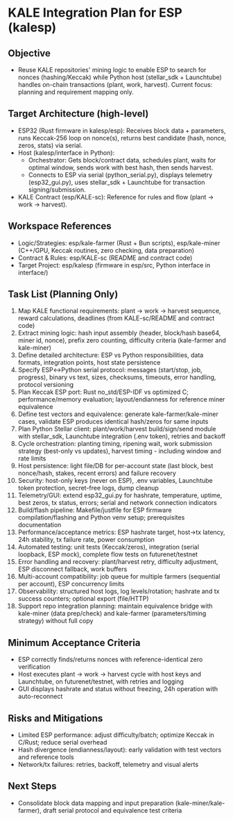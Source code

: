 # KALE Integration Plan for ESP (kalesp)

## Objective
- Reuse KALE repositories' mining logic to enable ESP to search for nonces (hashing/Keccak) while Python host (stellar_sdk + Launchtube) handles on-chain transactions (plant, work, harvest). Current focus: planning and requirement mapping only.

## Target Architecture (high-level)
- ESP32 (Rust firmware in kalesp/esp): Receives block data + parameters, runs Keccak-256 loop on nonce(s), returns best candidate (hash, nonce, zeros, stats) via serial.
- Host (kalesp/interface in Python):
  - Orchestrator: Gets block/contract data, schedules plant, waits for optimal window, sends work with best hash, then sends harvest.
  - Connects to ESP via serial (python_serial.py), displays telemetry (esp32_gui.py), uses stellar_sdk + Launchtube for transaction signing/submission.
- KALE Contract (esp/KALE-sc): Reference for rules and flow (plant → work → harvest).

## Workspace References
- Logic/Strategies: esp/kale-farmer (Rust + Bun scripts), esp/kale-miner (C++/GPU, Keccak routines, zero checking, data preparation)
- Contract & Rules: esp/KALE-sc (README and contract code)
- Target Project: esp/kalesp (firmware in esp/src, Python interface in interface/)

## Task List (Planning Only)
1. Map KALE functional requirements: plant → work → harvest sequence, reward calculations, deadlines (from KALE-sc/README and contract code)
2. Extract mining logic: hash input assembly (header, block/hash base64, miner id, nonce), prefix zero counting, difficulty criteria (kale-farmer and kale-miner)
3. Define detailed architecture: ESP vs Python responsibilities, data formats, integration points, host state persistence
4. Specify ESP↔Python serial protocol: messages (start/stop, job, progress), binary vs text, sizes, checksums, timeouts, error handling, protocol versioning
5. Plan Keccak ESP port: Rust no_std/ESP-IDF vs optimized C; performance/memory evaluation; layout/endianness for reference miner equivalence
6. Define test vectors and equivalence: generate kale-farmer/kale-miner cases, validate ESP produces identical hash/zeros for same inputs
7. Plan Python Stellar client: plant/work/harvest build/sign/send module with stellar_sdk, Launchtube integration (.env token), retries and backoff
8. Cycle orchestration: planting timing, ripening wait, work submission strategy (best-only vs updates), harvest timing - including window and rate limits
9. Host persistence: light file/DB for per-account state (last block, best nonce/hash, stakes, recent errors) and failure recovery
10. Security: host-only keys (never on ESP), .env variables, Launchtube token protection, secret-free logs, dump cleanup
11. Telemetry/GUI: extend esp32_gui.py for hashrate, temperature, uptime, best zeros, tx status, errors; serial and network connection indicators
12. Build/flash pipeline: Makefile/justfile for ESP firmware compilation/flashing and Python venv setup; prerequisites documentation
13. Performance/acceptance metrics: ESP hashrate target, host→tx latency, 24h stability, tx failure rate, power consumption
14. Automated testing: unit tests (Keccak/zeros), integration (serial loopback, ESP mock), complete flow tests on futurenet/testnet
15. Error handling and recovery: plant/harvest retry, difficulty adjustment, ESP disconnect fallback, work buffers
16. Multi-account compatibility: job queue for multiple farmers (sequential per account), ESP concurrency limits
17. Observability: structured host logs, log levels/rotation; hashrate and tx success counters; optional export (file/HTTP)
18. Support repo integration planning: maintain equivalence bridge with kale-miner (data prep/check) and kale-farmer (parameters/timing strategy) without full copy

## Minimum Acceptance Criteria
- ESP correctly finds/returns nonces with reference-identical zero verification
- Host executes plant → work → harvest cycle with host keys and Launchtube, on futurenet/testnet, with retries and logging
- GUI displays hashrate and status without freezing, 24h operation with auto-reconnect

## Risks and Mitigations
- Limited ESP performance: adjust difficulty/batch; optimize Keccak in C/Rust; reduce serial overhead
- Hash divergence (endianness/layout): early validation with test vectors and reference tools
- Network/tx failures: retries, backoff, telemetry and visual alerts

## Next Steps
- Consolidate block data mapping and input preparation (kale-miner/kale-farmer), draft serial protocol and equivalence test criteria
